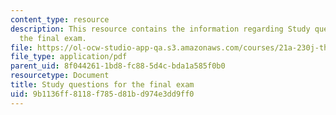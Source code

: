 ```yaml
---
content_type: resource
description: This resource contains the information regarding Study questions for
  the final exam.
file: https://ol-ocw-studio-app-qa.s3.amazonaws.com/courses/21a-230j-the-contemporary-american-family-spring-2004/9b1136ff8118f785d81bd974e3dd9ff0_MIT21A_230JS04_study_ques.pdf
file_type: application/pdf
parent_uid: 8f044261-1bd8-fc88-5d4c-bda1a585f0b0
resourcetype: Document
title: Study questions for the final exam
uid: 9b1136ff-8118-f785-d81b-d974e3dd9ff0
---
```

